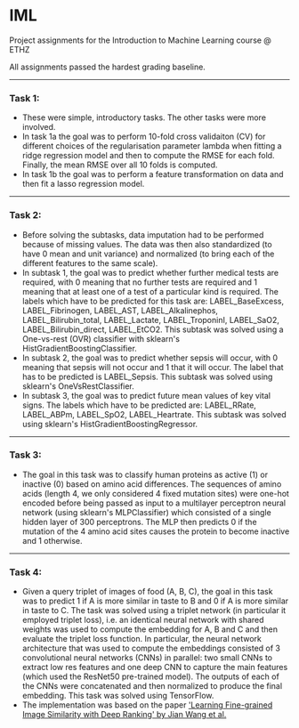 # IML
Project assignments for the Introduction to Machine Learning course @ ETHZ

All assignments passed the hardest grading baseline.

---
### Task 1:
+ These were simple, introductory tasks. The other tasks were more involved.
+ In task 1a the goal was to perform 10-fold cross validaiton (CV) for different choices of the regularisation parameter lambda when fitting a ridge regression model and then to compute the RMSE for each fold. Finally, the mean RMSE over all 10 folds is computed.
+ In task 1b the goal was to perform a feature transformation on data and then fit a lasso regression model.
---
### Task 2:

+ Before solving the subtasks, data imputation had to be performed because of missing values. The data was then also standardized (to have 0 mean and unit variance) and normalized (to bring each of the different features to the same scale).
+ In subtask 1, the goal was to predict whether further  medical tests are required, with 0 meaning that no further tests are required and 1 meaning that at least one of a test of a particular kind is required. The labels which have to be predicted for this task are: LABEL_BaseExcess, LABEL_Fibrinogen, LABEL_AST, LABEL_Alkalinephos, LABEL_Bilirubin_total, LABEL_Lactate, LABEL_TroponinI, LABEL_SaO2, LABEL_Bilirubin_direct, LABEL_EtCO2. This subtask was solved using a One-vs-rest (OVR) classifier with sklearn's HistGradientBoostingClassifier. 
+ In subtask 2, the goal was to predict whether sepsis will occur, with 0 meaning that sepsis will not occur and 1 that it will occur. The label that has to be predicted is LABEL_Sepsis. This subtask was solved using sklearn's OneVsRestClassifier.
+ In subtask 3, the goal was to predict future mean values of key vital signs. The labels which have to be predicted are: LABEL_RRate, LABEL_ABPm, LABEL_SpO2, LABEL_Heartrate. This subtask was solved using sklearn's HistGradientBoostingRegressor. 

---
### Task 3:

+ The goal in this task was to classify human proteins as active (1) or inactive (0) based on amino acid differences. The sequences of amino acids (length 4, we only considered 4 fixed mutation sites) were one-hot encoded before being passed as input to a multilayer perceptron neural network (using sklearn's MLPClassifier) which consisted of a single hidden layer of 300 perceptrons. The MLP then predicts 0 if the mutation of the 4 amino acid sites causes the protein to become inactive and 1 otherwise.

---
### Task 4:

+ Given a query triplet of images of food (A, B, C), the goal in this task was to predict 1 if A is more similar in taste to B and 0 if A is more similar in taste to C.
The task was solved using a triplet network (in particular it employed triplet loss), i.e. an identical neural network with shared weights was used to compute the embedding for A, B and  C and then evaluate the triplet loss function. In particular, the neural network architecture that was used to compute the embeddings consisted of 3 convolutional neural networks (CNNs) in parallel: two small CNNs to extract low res features and one deep CNN to capture the main features (which used the ResNet50 pre-trained model). The outputs of each of the CNNs were concatenated and then normalized to produce the final embedding. This task was solved using TensorFlow.
+ The implementation was based on the paper ['Learning Fine-grained Image Similarity with Deep Ranking' by Jian Wang et al.](https://arxiv.org/abs/1404.4661)
